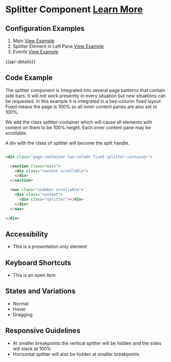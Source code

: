 # Splitter Component [Learn More](#)

## Configuration Examples

1. Main [View Example](../components/splitter/example-index)
2. Splitter Element in Left Pane [View Example](../components/splitter/example-splitter-left)
3. Events [View Example](../components/splitter/example-events)

{{api-details}}

## Code Example

The splitter component is integrated into several page patterns that contain side bars. It will not work presently in every situation but new situations can be requested. In this example it is integrated in a two-column fixed layout. Fixed means the page is 100% so all inner content panes are also set to 100%.

We add the class splitter-container which will cause all elements with content on them to be 100% height. Each inner content pane may be scrollable.

A div with the class of splitter will become the split handle.

```html

<div class="page-container two-column fixed splitter-container">

  <section class="main">
    <div class="content scrollable">
    </div>
  </section>

  <nav class="sidebar scrollable">
    <div class="content">
      <div class="splitter"></div>
    </div>
  </nav>

</div>


```

## Accessibility

- This is a presentation only element

## Keyboard Shortcuts

- This is an open item

## States and Variations

- Normal
- Hover
- Dragging

## Responsive Guidelines

- At smaller breakpoints the vertical splitter will be hidden and the sides will stack at 100%
- Horizontal splitter will also be hidden at smaller breakpoints
